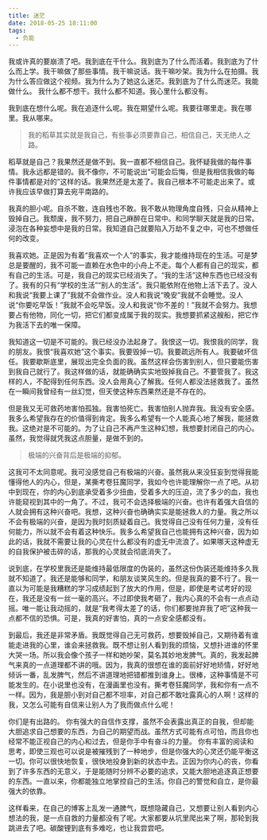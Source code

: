 ```yaml
---
title: 迷茫
date: 2018-05-25 18:11:00
tags:
  - 负能
---
```

我或许真的要崩溃了吧。我到底在干什么。我到底为了什么而活着。我到底为了什么而上学。我干嘛做了那些事情。我干嘛说话。我干嘛吵架。我为什么在拍摄。我为什么答应做这个视频。我为什么为了她这么迷茫。我到底为了什么而迷茫。我能做什么。
我什么都不想干。我什么都不知道。我心里什么都没有。

我到底在想什么呢。我在追逐什么呢。我在期望什么呢。我要往哪里走。我在哪里。我从哪来。

> 我的稻草其实就是我自己，有些事必须要靠自己，相信自己，天无绝人之路。

稻草就是自己？我果然还是做不到。我一直都不相信自己。我怀疑我做的每件事情。我永远都是错的。我不像你，不可能说出“可能会后悔，但是我相信我做的每件事情都是对的”这样的话。我果然还是太差了。我自己根本不可能走出来了。或许我应该早做打算去宛平南路的。

我真的胆小呢。自杀不敢，连自残也不敢。我不敢从物理角度自残，只会从精神上毁掉自己。我颓废，我不努力，把自己麻醉在日常中。和同学聊天就是我的日常。浸泡在各种妄想中是我的日常。我知道自己就要陷入万劫不复之中，可也不想做任何的改变。

我喜欢她。正是因为有着“我喜欢一个人”的事实，我才能维持现在的生活。可是梦总是要醒的，我不可能一直赖在水色中的小舟上不走。每个人都有自己的现实，都有自己的生活。可是，我自己的现实已经消失了。“我的生活”这种东西也已经没有了。我有的只有“学校的生活”“别人的生活”。我只能依附在他物上活下去了。没人和我说“我要上课了”我就不会做作业。没人和我说“晚安”我就不会睡觉。没人说“你要吃早饭！”我就不会吃早饭。没人和我说“你不差的！”我就不会努力。我想要占有他物，同化一切，把它们都变成属于我的现实。我想要抓紧这艘船，把它作为我活下去的唯一保障。

我知道这一切是不可能的。我已经没办法起身了。我恨这一切。我恨我的同学，我的朋友。我恨“我喜欢她”这个事实。我要毁掉一切。我要疏远所有人。我要破坏信任。我要歇斯底里，展现出完全负面的我。虽然这样会伤害到别人，但只要能伤害到我自己就行了。我这样做的话，就能确确实实地毁掉我自己。不要管我了。我这样的人，不配得到任何东西。没人会用真心了解我。任何人都没法拯救我了。虽然在一瞬间我曾经有一丝幻觉，但天使这种东西果然还是不存在的。

但是我又无可救药地害怕孤独。我害怕死亡。我害怕别人抛弃我。我没有安全感。我多么希望我存在的价值得到肯定。我多么希望有一个人能真心地了解我，能拯救我。这绝对是不可能的。为了让自己不再产生这种幻想，我想要封闭自己的内心。虽然，我觉得就凭我这点胆量，是做不到的。

> 极端的兴奋背后是极端的抑郁。

这我可不太同意呢。我可没感觉自己有极端的兴奋。虽然我从来没狂妄到觉得我能懂得他人的内心，但是，某撕考卷狂魔同学，我如今也许能理解你一点了吧。从初中到现在，你的内心到底承受着多少扭曲，受着多大的压迫，流了多少的血，我也许能窥视到其中的一角了。不过，我可不会选择极端的兴奋。也许有着强大自信的人就会拥有这种兴奋吧。我想，这种兴奋也确确实实是能拯救人的力量。我之所以不会有极端的兴奋，是因为我时刻质疑着自己。我觉得自己没有任何力量，没有任何能力，所以就不会有着这种快乐。我多么希望我自己也能拥有这种兴奋，因为如此的话，我就不需要让我的心灵在什么都没有的虚无中流浪了。如果哪天这种虚无的自我保护被击碎的话，那我的心灵就会彻底消失了。

说到底，在学校里我还是能维持最低限度的伪装的，虽然这份伪装还能维持多久我就不知道了。我还是能够和同学，和朋友谈笑风生的。但是我真的要不行了。我一直以为可能是我糟糕的学习成绩起到了放大的作用，但是，即使是考试考好的现在，我还是没有一丝一毫的高兴。不过即使我考砸了，我内心真的不会有一点点动摇。唯一能让我动摇的，就是“我考得太差了的话，你们都要抛弃我了吧”这种我一点都不信的恐惧。可是，我真的好害怕，真的一点安全感都没有。

到最后，我还是非常矛盾。我既觉得自己无可救药，想要毁掉自己，又期待着有谁能走进我的心里，谁会来拯救我。既不想让别人看到我的烦恼，又想扑进谁的怀里大哭一场。所以我会像个孩子一样和她吵架，莫名其妙地发脾气。真的，我发起脾气来真的一点道理都不讲的哦。因为，我真的很想在谁的面前好好地矫情，好好地倾诉一番，乱发脾气，然后不讲道理地把错都推到谁身上。很棒，这种事情是不可能发生的。在小说里也没有，在漫画里也没有。撕考卷狂魔同学，我和你有一点不一样。因为，我是胆小到对自己都不坦率，对自己都不敢吐露真心的人啊！这样的我，又怎么可能有自信来让别人为了我而做点什么呢！

你们是有出路的。
你有强大的自信作支撑，虽然不会表露出真正的自我，但却能大胆追求自己想要的东西，为自己的期望而战。虽然方式可能有点可怕，而且你也经常不能正视自己的内心和过去，但是你手中有奋斗的力量。
你有丰富的阅读和思考，即使三观也可以说是被摧残到了一种地步，但是你强大的心灵还仍能平衡这一切。你可以很快地恢复，很快地投身到新的状态中去。正因为你内心的丧，你看到了许多东西的无意义，于是能随时分辨不必要的追求，又能大胆地追逐真正想要的东西。一直以来，你都能独立地掌控自己的生活。你自己的警觉和自立，是你最强大的依靠。

这样看来，在自己的博客上乱发一通脾气，既想隐藏自己，又想要让别人看到内心想法的我，是一点自救的力量都没有了呢。大家都要从坑里爬出来了啊，那轮到我跳进去了吧。碳酸锂到底有多难吃，也让我尝尝吧。